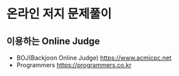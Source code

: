 # 온라인 저지 문제풀이

## 이용하는 Online Judge
* BOJ(Backjoon Online Judge) <https://www.acmicpc.net>
* Programmers <https://programmers.co.kr>

